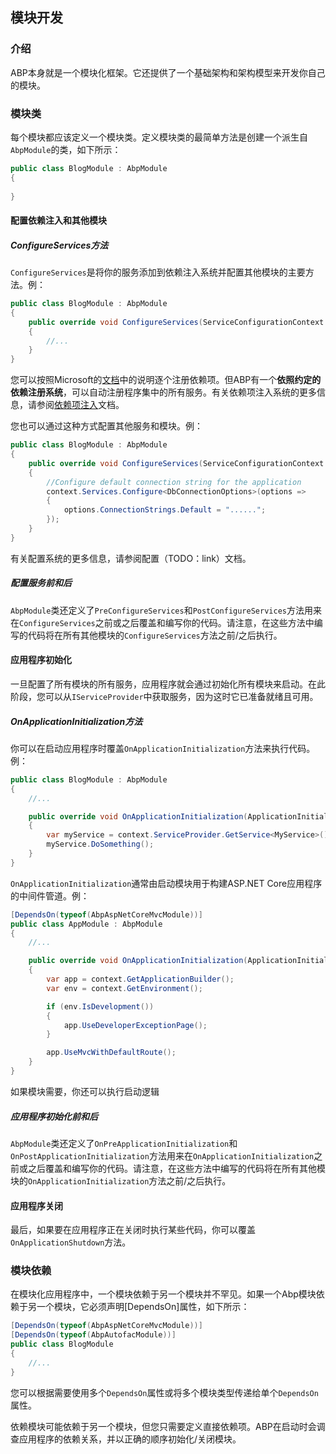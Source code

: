 ﻿## 模块开发

### 介绍

ABP本身就是一个模块化框架。它还提供了一个基础架构和架构模型来开发你自己的模块。

### 模块类

每个模块都应该定义一个模块类。定义模块类的最简单方法是创建一个派生自``AbpModule``的类，如下所示：

````C#
public class BlogModule : AbpModule
{
            
}

````

#### 配置依赖注入和其他模块

##### ConfigureServices方法

``ConfigureServices``是将你的服务添加到依赖注入系统并配置其他模块的主要方法。例：

````C#
public class BlogModule : AbpModule
{
    public override void ConfigureServices(ServiceConfigurationContext context)
    {
        //...
    }
}
````

您可以按照Microsoft的<a href="https://docs.microsoft.com/en-us/aspnet/core/fundamentals/dependency-injection" target="_blank">文档</a>中的说明逐个注册依赖项。但ABP有一个**依照约定的依赖注册系统**，可以自动注册程序集中的所有服务。有关依赖项注入系统的更多信息，请参阅[依赖项注入](Dependency-Injection.cn.md)文档。

您也可以通过这种方式配置其他服务和模块。例：

````C#
public class BlogModule : AbpModule
{
    public override void ConfigureServices(ServiceConfigurationContext context)
    {
        //Configure default connection string for the application
        context.Services.Configure<DbConnectionOptions>(options =>
        {
            options.ConnectionStrings.Default = "......";
        });
    }
}
````
有关配置系统的更多信息，请参阅配置（TODO：link）文档。

##### 配置服务前和后

``AbpModule``类还定义了``PreConfigureServices``和``PostConfigureServices``方法用来在``ConfigureServices``之前或之后覆盖和编写你的代码。请注意，在这些方法中编写的代码将在所有其他模块的``ConfigureServices``方法之前/之后执行。

#### 应用程序初始化

一旦配置了所有模块的所有服务，应用程序就会通过初始化所有模块来启动。在此阶段，您可以从``IServiceProvider``中获取服务，因为这时它已准备就绪且可用。

##### OnApplicationInitialization方法

你可以在启动应用程序时覆盖``OnApplicationInitialization``方法来执行代码。例：

````C#
public class BlogModule : AbpModule
{
    //...

    public override void OnApplicationInitialization(ApplicationInitializationContext context)
    {
        var myService = context.ServiceProvider.GetService<MyService>();
        myService.DoSomething();
    }
}
````

``OnApplicationInitialization``通常由启动模块用于构建ASP.NET Core应用程序的中间件管道。例：

````C#
[DependsOn(typeof(AbpAspNetCoreMvcModule))]
public class AppModule : AbpModule
{
    //...

    public override void OnApplicationInitialization(ApplicationInitializationContext context)
    {
        var app = context.GetApplicationBuilder();
        var env = context.GetEnvironment();

        if (env.IsDevelopment())
        {
            app.UseDeveloperExceptionPage();
        }

        app.UseMvcWithDefaultRoute();
    }
}
````

如果模块需要，你还可以执行启动逻辑

##### 应用程序初始化前和后

``AbpModule``类还定义了``OnPreApplicationInitialization``和``OnPostApplicationInitialization``方法用来在``OnApplicationInitialization``之前或之后覆盖和编写你的代码。请注意，在这些方法中编写的代码将在所有其他模块的``OnApplicationInitialization``方法之前/之后执行。

#### 应用程序关闭

最后，如果要在应用程序正在关闭时执行某些代码，你可以覆盖``OnApplicationShutdown``方法。

### 模块依赖

在模块化应用程序中，一个模块依赖于另一个模块并不罕见。如果一个Abp模块依赖于另一个模块，它必须声明[DependsOn]属性，如下所示：

````C#
[DependsOn(typeof(AbpAspNetCoreMvcModule))]
[DependsOn(typeof(AbpAutofacModule))]
public class BlogModule
{
    //...
}
````

您可以根据需要使用多个``DependsOn``属性或将多个模块类型传递给单个``DependsOn``属性。

依赖模块可能依赖于另一个模块，但您只需要定义直接依赖项。ABP在启动时会调查应用程序的依赖关系，并以正确的顺序初始化/关闭模块。
